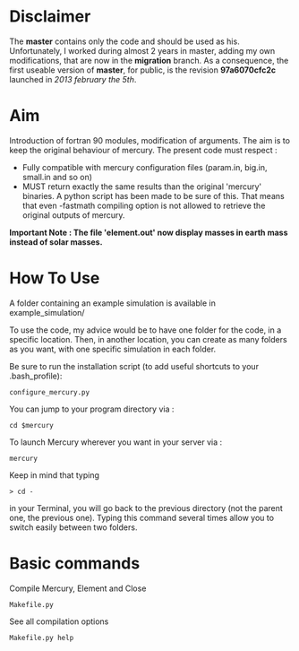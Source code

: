 # Disclaimer #
The **master** contains only the code and should be used as his. Unfortunately, I worked during almost 2 years in master, adding my own modifications, that are now in the **migration** branch. As a consequence, the first useable version of **master**, for public, is the revision **97a6070cfc2c** launched in _2013 february the 5th_.

# Aim #
Introduction of fortran 90 modules, modification of arguments. The aim is to keep the original behaviour of mercury. The present code must respect :
  * Fully compatible with mercury configuration files (param.in, big.in, small.in and so on)
  * MUST return exactly the same results than the original 'mercury' binaries. A python script has been made to be sure of this. That means that even -fastmath compiling option is not allowed to retrieve the original outputs of mercury.

**Important Note : The file 'element.out' now display masses in earth mass instead of solar masses.**


# How To Use #
A folder containing an example simulation is available in example\_simulation/

To use the code, my advice would be to have one folder for the code, in a specific location. Then, in another location, you can
create as many folders as you want, with one specific simulation in each folder.

Be sure to run the installation script (to add useful shortcuts to your .bash\_profile):
```
configure_mercury.py
```

You can jump to your program directory via :
```
cd $mercury
```

To launch Mercury wherever you want in your server via :
```
mercury
```

Keep in mind that typing
```
> cd -
```
in your Terminal, you will go back to the previous directory (not the parent one, the previous one). Typing this command several
times allow you to switch easily between two folders.

# Basic commands #

Compile Mercury, Element and Close
```
Makefile.py
```

See all compilation options
```
Makefile.py help
```